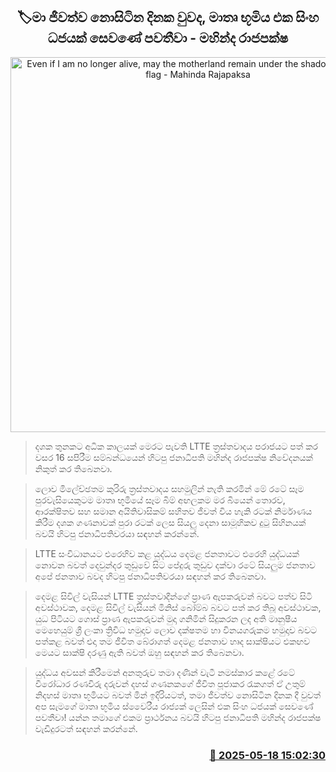 <p align='center'><b><h2 align='center' title='Even if I am no longer alive, may the motherland remain under the shadow of one lion flag - Mahinda Rajapaksa'>🏷මා ජීවත්ව නොසිටින දිනක වුවද, මාතෘ භූමිය එක සිංහ ධජයක් සෙවණේ පවතීවා - මහින්ද රාජපක්ෂ</h2></b></p>
<p align='center'><img src='https://helakuru.sgp1.cdn.digitaloceanspaces.com/esana/images/lib/mahinda-rajapakdha-birthday-archived.jpg' width='600' alt='Even if I am no longer alive, may the motherland remain under the shadow of one lion flag - Mahinda Rajapaksa'></p>

> දශක තුනකට අධික කාලයක් මෙරට පැවති LTTE ත්‍රස්තවාදය පරාජයට පත් කර වසර 16 සපිරීම සම්බන්ධයෙන් හිටපු ජනාධිපති මහින්ද රාජපක්ෂ නිවේදනයක් නිකුත් කර තිබෙනවා.

> ලොව මිලේච්ඡතම කුරිරු ත්‍රස්තවාදය සහමුලින් නැති කරමින් මේ රටේ සෑම පුරවැසියෙකුටම මාතෘ භූමියේ සෑම බිම් අඟලකම මර බියෙන් තොරව, ආරක්ෂිතව සහ සමාන අයිතිවාසිකම් සහිතව ජීවත් විය හැකි රටක් නිර්මාණය කිරීම දශක ගණනාවක් පුරා රටක් ලෙස සියලු දෙනා සාමූහිකව දුටු සිහිනයක් බවයි හිටපු ජනාධිපතිවරයා සඳහන් කරන්නේ.

> LTTE සංවිධානයට එරෙහිව කළ යුද්ධය දෙමළ ජනතාවට එරෙහි යුද්ධයක් නොවන බවත් දෙවුන්දර තුඩුවේ සිට පේදුරු තුඩුව දක්වා රටේ සියලුම ජනතාව අපේ ජනතාව බවද හිටපු ජනාධිපතිවරයා සඳහන් කර තිබෙනවා.

> දෙමළ සිවිල් වැසියන් LTTE ත්‍රස්තවාදීන්ගේ ප්‍රාණ ඇපකරුවන් බවට පත්ව සිටි අවස්ථාවක, දෙමළ සිවිල් වැසියන් මිනිස් බෝම්බ බවට පත් කර තිබූ අවස්ථාවක, යුධ පිටියට ගොස් ප්‍රාණ ඇපකරුවන් මුදා ගනිමින් සිදුකරන ලද අති මානුෂීය මෙහෙයුම් ශ්‍රී ලංකා ත්‍රිවිධ හමුදාව ලොව දක්ෂතම හා විනයගරුකම හමුදාව බවට පත්කළ බවත් එදා තම ජීවිත බේරාගත් දෙමළ ජනතාව හෘද සාක්ෂියට එකඟව මෙයට සාක්ෂි දරණු ඇති බවත් ඔහු සඳහන් කර තිබෙනවා.

> යුද්ධය අවසන් කිරීමෙන් අනතුරුව තමා දණින් වැටී නමස්කාර කළේ රටේ වීරෝධාර රණවිරු දරුවන් දහස් ගණනකගේ ජීවිත පූජාකර රැකගත් ඒ උතුම් නිදහස් මාතෘ භූමියට බවත් මින් ඉදිරියටත්, තමා ජීවත්ව නොසිටින දිනක දී වුවත් අප සැමගේ මාතෘ භූමිය ස්වෛරීය රාජ්‍යක් ලෙසින් එක සිංහ ධජයක් සෙවණේ පවතීවා! යන්න තමාගේ එකම ප්‍රාර්ථනය බවයි හිටපු ජනාධිපති මහින්ද රාජපක්ෂ වැඩිදුරටත් සඳහන් කරන්නේ.



<h3 align='right'><a href='https://www.helakuru.lk/esana/p/110192/'>📅 2025-05-18 15:02:30</a></h3>
